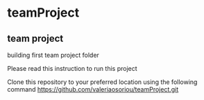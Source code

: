 # teamProject
## team project
building first team project folder

Please read this instruction to run this project

Clone this repository to your preferred location using the following command https://github.com/valeriaosoriou/teamProject.git
